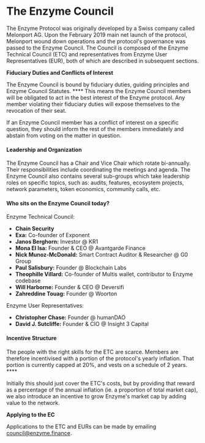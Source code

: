 # The Enzyme Council

The Enzyme Protocol was originally developed by a Swiss company called Melonport AG. Upon the February 2019 main net launch of the protocol, Melonport wound down operations and the protocol's governance was passed to the Enzyme Council. The Council is composed of the Enzyme Technical Council (ETC) and representatives from Enzyme User Representatives (EUR), both of which are described in subsequent sections.

**Fiduciary Duties and Conflicts of Interest**

The Enzyme Council is bound by fiduciary duties, guiding principles and Enzyme Council Statutes. **** This means the Enzyme Council members will be obligated to act in the best interest of the Enzyme protocol. Any member violating their fiduciary duties will expose themselves to the revocation of their seat.

If an Enzyme Council member has a conflict of interest on a specific question, they should inform the rest of the members immediately and abstain from voting on the matter in question.

#### Leadership and Organization

The Enzyme Council has a Chair and Vice Chair which rotate bi-annually. Their responsibilities include coordinating the meetings and agenda. The Enzyme Council also contains several sub-groups which take leadership roles on specific topics, such as: audits, features, ecosystem projects, network parameters, token economics, community calls, etc.&#x20;

#### **Who sits on the Enzyme Council today?**

Enzyme Technical Council:

* **Chain Security**
* **Exa:** Co-founder of Exponent
* **Janos Berghorn:** Investor @ KR1
* **Mona El Isa:** Founder & CEO @ Avantgarde Finance
* **Nick Munoz-McDonald:** Smart Contract Auditor & Researcher @ G0 Group
* **Paul Salisbury:** Founder @ Blockchain Labs
* **Theophille Villard:** Co-founder of Multis wallet, contributor to Enzyme codebase
* **Will Harborne:** Founder & CEO @ Deversifi
* **Zahreddine Touag:** Founder @ Woorton

Enzyme User Representatives:

* **Christopher Chase:** Founder @ humanDAO
* **David J. Sutcliffe:** Founder & CIO @ Insight 3 Capital

#### **Incentive Structure**

The people with the right skills for the ETC are scarce. Members are therefore incentivised with a portion of the protocol's yearly inflation. That portion is currently capped at 20%, and vests on a  schedule of 2 years. ****&#x20;

Initially this should just cover the ETC's costs, but by providing that reward as a percentage of the annual inflation (ie. a proportion of total market cap), we also introduce an incentive to grow Enzyme's market cap by adding value to the network.

**Applying to the EC**

Applications to the ETC and EURs can be made by emailing council@enzyme.finance.



